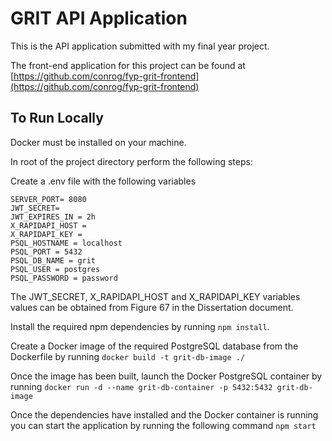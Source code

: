 # GRIT API Application

This is the API application submitted with my final year project. 

The front-end application for this project can be found at [https://github.com/conrog/fyp-grit-frontend](https://github.com/conrog/fyp-grit-frontend)

## To Run Locally 

Docker must be installed on your machine.

In root of the project directory perform the following steps:

Create a .env file with the following variables 
```
SERVER_PORT= 8080
JWT_SECRET= 
JWT_EXPIRES_IN = 2h
X_RAPIDAPI_HOST = 
X_RAPIDAPI_KEY = 
PSQL_HOSTNAME = localhost
PSQL_PORT = 5432
PSQL_DB_NAME = grit
PSQL_USER = postgres
PSQL_PASSWORD = password
```

The JWT_SECRET, X_RAPIDAPI_HOST and X_RAPIDAPI_KEY variables values can be obtained from Figure 67 in the Dissertation document.

Install the required npm dependencies by running `npm install`.

Create a Docker image of the required PostgreSQL database from the Dockerfile by running `docker build -t grit-db-image ./`

Once the image has been built, launch the Docker PostgreSQL container by running `docker run -d --name grit-db-container -p 5432:5432 grit-db-image`

Once the dependencies have installed and the Docker container is running you can start the application by running the following command `npm start`


